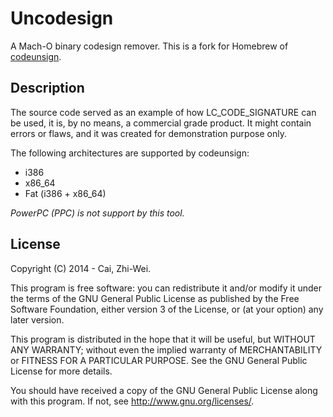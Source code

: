# Uncodesign

A Mach-O binary codesign remover. This is a fork for Homebrew of [codeunsign](https://github.com/x43x61x69/codeunsign).

## Description

The source code served as an example of how LC_CODE_SIGNATURE can be 
used, it is, by no means, a commercial grade product. It might contain 
errors or flaws, and it was created for demonstration purpose only.

The following architectures are supported by codeunsign:

* i386
* x86_64
* Fat (i386 + x86_64)

*PowerPC (PPC) is not support by this tool.*

## License

Copyright (C) 2014 - Cai, Zhi-Wei.

This program is free software: you can redistribute it and/or modify
it under the terms of the GNU General Public License as published by
the Free Software Foundation, either version 3 of the License, or
(at your option) any later version.

This program is distributed in the hope that it will be useful,
but WITHOUT ANY WARRANTY; without even the implied warranty of
MERCHANTABILITY or FITNESS FOR A PARTICULAR PURPOSE.  See the
GNU General Public License for more details.

You should have received a copy of the GNU General Public License
along with this program. If not, see <http://www.gnu.org/licenses/>.
